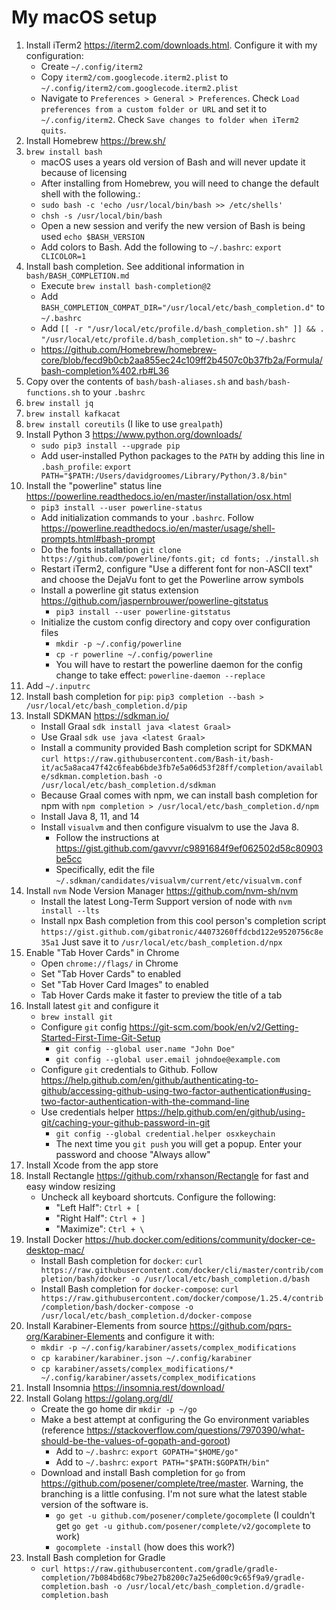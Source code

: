 # My macOS setup

1. Install iTerm2 <https://iterm2.com/downloads.html>. Configure it with my configuration:
    * Create `~/.config/iterm2`
    * Copy `iterm2/com.googlecode.iterm2.plist` to `~/.config/iterm2/com.googlecode.iterm2.plist`
    * Navigate to `Preferences > General > Preferences`. Check `Load preferences from a custom folder or URL` and set it 
      to `~/.config/iterm2`. Check `Save changes to folder when iTerm2 quits`. 
1. Install Homebrew <https://brew.sh/>
1. `brew install bash`
    * macOS uses a years old version of Bash and will never update it because of licensing
    * After installing from Homebrew, you will need to change the default shell with the following.:
    * `sudo bash -c 'echo /usr/local/bin/bash >> /etc/shells'`
    * `chsh -s /usr/local/bin/bash`
    * Open a new session and verify the new version of Bash is being used `echo $BASH_VERSION`
    * Add colors to Bash. Add the following to `~/.bashrc`: `export CLICOLOR=1`
1. Install bash completion. See additional information in `bash/BASH_COMPLETION.md`
    * Execute `brew install bash-completion@2`
    * Add `BASH_COMPLETION_COMPAT_DIR="/usr/local/etc/bash_completion.d"` to `~/.bashrc`
    * Add `[[ -r "/usr/local/etc/profile.d/bash_completion.sh" ]] && . "/usr/local/etc/profile.d/bash_completion.sh"` to `~/.bashrc`
    * <https://github.com/Homebrew/homebrew-core/blob/fecd9b0cb2aa855ec24c109ff2b4507c0b37fb2a/Formula/bash-completion%402.rb#L36>
1. Copy over the contents of `bash/bash-aliases.sh` and `bash/bash-functions.sh` to your `.bashrc`
1. `brew install jq`
1. `brew install kafkacat`
1. `brew install coreutils` (I like to use `grealpath`)
1. Install Python 3 <https://www.python.org/downloads/> 
    * `sudo pip3 install --upgrade pip`
    * Add user-installed Python packages to the `PATH` by adding this line in `.bash_profile`: `export PATH="$PATH:/Users/davidgroomes/Library/Python/3.8/bin"`
1. Install the "powerline" status line <https://powerline.readthedocs.io/en/master/installation/osx.html>
    * `pip3 install --user powerline-status`
    * Add initialization commands to your `.bashrc`. Follow <https://powerline.readthedocs.io/en/master/usage/shell-prompts.html#bash-prompt>
    * Do the fonts installation `git clone https://github.com/powerline/fonts.git; cd fonts; ./install.sh`
    * Restart iTerm2, configure "Use a different font for non-ASCII text" and choose the DejaVu font to get the Powerline arrow symbols
    * Install a powerline git status extension <https://github.com/jaspernbrouwer/powerline-gitstatus> 
      * `pip3 install --user powerline-gitstatus`
    * Initialize the custom config directory and copy over configuration files
      * `mkdir -p ~/.config/powerline`
      * `cp -r powerline ~/.config/powerline`      
      * You will have to restart the powerline daemon for the config change to take effect: `powerline-daemon --replace`
1. Add `~/.inputrc`
1. Install bash completion for `pip`: `pip3 completion --bash > /usr/local/etc/bash_completion.d/pip`
1. Install SDKMAN <https://sdkman.io/>
    * Install Graal `sdk install java <latest Graal>`
    * Use Graal `sdk use java <latest Graal>`
    * Install a community provided Bash completion script for SDKMAN `curl https://raw.githubusercontent.com/Bash-it/bash-it/ac5a8aca47f42c6feab6bde3fb7e5a06d53f28ff/completion/available/sdkman.completion.bash -o /usr/local/etc/bash_completion.d/sdkman`
    * Because Graal comes with npm, we can install bash completion for npm with `npm completion > /usr/local/etc/bash_completion.d/npm` 
    * Install Java 8, 11, and 14
    * Install `visualvm` and then configure visualvm to use the Java 8.
      * Follow the instructions at <https://gist.github.com/gavvvr/c9891684f9ef062502d58c80903be5cc>
      * Specifically, edit the file `~/.sdkman/candidates/visualvm/current/etc/visualvm.conf` 
1. Install `nvm` Node Version Manager <https://github.com/nvm-sh/nvm>
    * Install the latest Long-Term Support version of node with `nvm install --lts`
    * Install npx Bash completion from this cool person's completion script `https://gist.github.com/gibatronic/44073260ffdcbd122e9520756c8e35a1`
      Just save it to `/usr/local/etc/bash_completion.d/npx`
1. Enable "Tab Hover Cards" in Chrome
    * Open `chrome://flags/` in Chrome
    * Set "Tab Hover Cards" to enabled
    * Set "Tab Hover Card Images" to enabled
    * Tab Hover Cards make it faster to preview the title of a tab 
1. Install latest `git` and configure it
    * `brew install git`
    * Configure `git` config <https://git-scm.com/book/en/v2/Getting-Started-First-Time-Git-Setup>
      * `git config --global user.name "John Doe"`
      * `git config --global user.email johndoe@example.com`
    * Configure `git` credentials to Github. Follow <https://help.github.com/en/github/authenticating-to-github/accessing-github-using-two-factor-authentication#using-two-factor-authentication-with-the-command-line>
    * Use credentials helper <https://help.github.com/en/github/using-git/caching-your-github-password-in-git>
      * `git config --global credential.helper osxkeychain`
      * The next time you `git push` you will get a popup. Enter your password and choose "Always allow"
1. Install Xcode from the app store
1. Install Rectangle <https://github.com/rxhanson/Rectangle> for fast and easy window resizing
    * Uncheck all keyboard shortcuts. Configure the following:
        * "Left Half": `Ctrl + [`
        * "Right Half": `Ctrl + ]`
        * "Maximize": `Ctrl + \`
1. Install Docker <https://hub.docker.com/editions/community/docker-ce-desktop-mac/>
    * Install Bash completion for `docker`: `curl https://raw.githubusercontent.com/docker/cli/master/contrib/completion/bash/docker -o /usr/local/etc/bash_completion.d/bash`
    * Install Bash completion for `docker-compose`: `curl https://raw.githubusercontent.com/docker/compose/1.25.4/contrib/completion/bash/docker-compose -o /usr/local/etc/bash_completion.d/docker-compose` 
1. Install Karabiner-Elements from source <https://github.com/pqrs-org/Karabiner-Elements> and configure it with:
    * `mkdir -p ~/.config/karabiner/assets/complex_modifications`
    * `cp karabiner/karabiner.json ~/.config/karabiner`
    * `cp karabiner/assets/complex_modifications/* ~/.config/karabiner/assets/complex_modifications`
1. Install Insomnia <https://insomnia.rest/download/>
1. Install Golang <https://golang.org/dl/>
    * Create the go home dir `mkdir -p ~/go`
    * Make a best attempt at configuring the Go environment variables (reference <https://stackoverflow.com/questions/7970390/what-should-be-the-values-of-gopath-and-goroot>) 
        * Add to `~/.bashrc`: `export GOPATH="$HOME/go"`
        * Add to `~/.bashrc`: `export PATH="$PATH:$GOPATH/bin"`
    * Download and install Bash completion for `go` from <https://github.com/posener/complete/tree/master>. Warning, the
      branching is a little confusing. I'm not sure what the latest stable version of the software is.
        * `go get -u github.com/posener/complete/gocomplete` (I couldn't get `go get -u github.com/posener/complete/v2/gocomplete` to work)
        * `gocomplete -install` (how does this work?)
1. Install Bash completion for Gradle
    * `curl https://raw.githubusercontent.com/gradle/gradle-completion/7b084bd68c79be27b8200c7a25e6d00c9c65f9a9/gradle-completion.bash -o /usr/local/etc/bash_completion.d/gradle-completion.bash`